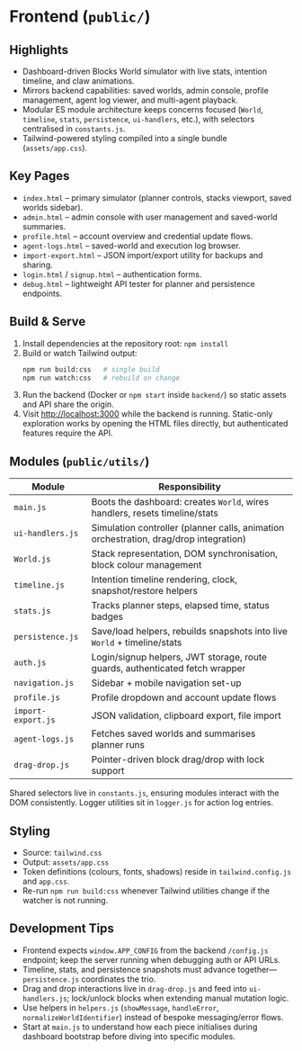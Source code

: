 # Frontend (`public/`)

## Highlights
- Dashboard-driven Blocks World simulator with live stats, intention timeline, and claw animations.
- Mirrors backend capabilities: saved worlds, admin console, profile management, agent log viewer, and multi-agent playback.
- Modular ES module architecture keeps concerns focused (`World`, `timeline`, `stats`, `persistence`, `ui-handlers`, etc.), with selectors centralised in `constants.js`.
- Tailwind-powered styling compiled into a single bundle (`assets/app.css`).

## Key Pages
- `index.html` – primary simulator (planner controls, stacks viewport, saved worlds sidebar).
- `admin.html` – admin console with user management and saved-world summaries.
- `profile.html` – account overview and credential update flows.
- `agent-logs.html` – saved-world and execution log browser.
- `import-export.html` – JSON import/export utility for backups and sharing.
- `login.html` / `signup.html` – authentication forms.
- `debug.html` – lightweight API tester for planner and persistence endpoints.

## Build & Serve
1. Install dependencies at the repository root: `npm install`
2. Build or watch Tailwind output:
   ```bash
   npm run build:css   # single build
   npm run watch:css   # rebuild on change
   ```
3. Run the backend (Docker or `npm start` inside `backend/`) so static assets and API share the origin.
4. Visit <http://localhost:3000> while the backend is running. Static-only exploration works by opening the HTML files directly, but authenticated features require the API.

## Modules (`public/utils/`)
| Module | Responsibility |
|--------|----------------|
| `main.js` | Boots the dashboard: creates `World`, wires handlers, resets timeline/stats |
| `ui-handlers.js` | Simulation controller (planner calls, animation orchestration, drag/drop integration) |
| `World.js` | Stack representation, DOM synchronisation, block colour management |
| `timeline.js` | Intention timeline rendering, clock, snapshot/restore helpers |
| `stats.js` | Tracks planner steps, elapsed time, status badges |
| `persistence.js` | Save/load helpers, rebuilds snapshots into live `World` + timeline/stats |
| `auth.js` | Login/signup helpers, JWT storage, route guards, authenticated fetch wrapper |
| `navigation.js` | Sidebar + mobile navigation set-up |
| `profile.js` | Profile dropdown and account update flows |
| `import-export.js` | JSON validation, clipboard export, file import |
| `agent-logs.js` | Fetches saved worlds and summarises planner runs |
| `drag-drop.js` | Pointer-driven block drag/drop with lock support |

Shared selectors live in `constants.js`, ensuring modules interact with the DOM consistently. Logger utilities sit in `logger.js` for action log entries.

## Styling
- Source: `tailwind.css`
- Output: `assets/app.css`
- Token definitions (colours, fonts, shadows) reside in `tailwind.config.js` and `app.css`.
- Re-run `npm run build:css` whenever Tailwind utilities change if the watcher is not running.

## Development Tips
- Frontend expects `window.APP_CONFIG` from the backend `/config.js` endpoint; keep the server running when debugging auth or API URLs.
- Timeline, stats, and persistence snapshots must advance together—`persistence.js` coordinates the trio.
- Drag and drop interactions live in `drag-drop.js` and feed into `ui-handlers.js`; lock/unlock blocks when extending manual mutation logic.
- Use helpers in `helpers.js` (`showMessage`, `handleError`, `normalizeWorldIdentifier`) instead of bespoke messaging/error flows.
- Start at `main.js` to understand how each piece initialises during dashboard bootstrap before diving into specific modules.
